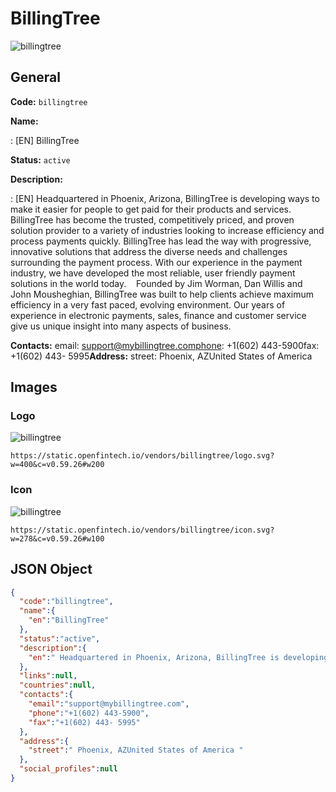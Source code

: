
# BillingTree 
![billingtree](https://static.openfintech.io/vendors/billingtree/logo.svg?w=400&c=v0.59.26#w200)  

## General 
 
**Code:** `billingtree` 
 
**Name:** 
 
:	[EN] BillingTree 
 
**Status:** `active` 
 
**Description:** 
 
: [EN]  Headquartered in Phoenix, Arizona, BillingTree is developing ways to make it easier for people to get paid for their products and services.  BillingTree has become the trusted, competitively priced, and proven solution provider to a variety of industries looking to increase efficiency and process payments quickly. BillingTree has lead the way with progressive, innovative solutions that address the diverse needs and challenges surrounding the payment process. With our experience in the payment industry, we have developed the most reliable, user friendly payment solutions in the world today.    Founded by Jim Worman, Dan Willis and John Mousheghian, BillingTree was built to help clients achieve maximum efficiency in a very fast paced, evolving environment. Our years of experience in electronic payments, sales, finance and customer service give us unique insight into many aspects of business.   
 
**Contacts:** 
email: support@mybillingtree.comphone: +1(602) 443-5900fax: +1(602) 443- 5995**Address:** 
street:  Phoenix, AZUnited States of America  

## Images 

### Logo 
 
![billingtree](https://static.openfintech.io/vendors/billingtree/logo.svg?w=400&c=v0.59.26#w200)  

```
https://static.openfintech.io/vendors/billingtree/logo.svg?w=400&c=v0.59.26#w200
```  

### Icon 
 
![billingtree](https://static.openfintech.io/vendors/billingtree/icon.svg?w=278&c=v0.59.26#w100)  

```
https://static.openfintech.io/vendors/billingtree/icon.svg?w=278&c=v0.59.26#w100
```  

## JSON Object 

```json
{
  "code":"billingtree",
  "name":{
    "en":"BillingTree"
  },
  "status":"active",
  "description":{
    "en":" Headquartered in Phoenix, Arizona, BillingTree is developing ways to make it easier for people to get paid for their products and services.\u00a0 BillingTree has become the trusted, competitively priced, and proven solution provider to a variety of industries looking to increase efficiency and process payments quickly. BillingTree has lead the way with progressive, innovative solutions that address the diverse needs and challenges surrounding the payment process. With our experience in the payment industry, we have developed the most reliable, user friendly payment solutions in the world today. \u00a0\u00a0 Founded by Jim Worman, Dan Willis and John Mousheghian, BillingTree was built to help clients achieve maximum efficiency in a very fast paced, evolving environment. Our years of experience in electronic payments, sales, finance and customer service give us unique insight into many aspects of business.\u00a0 "
  },
  "links":null,
  "countries":null,
  "contacts":{
    "email":"support@mybillingtree.com",
    "phone":"+1(602) 443-5900",
    "fax":"+1(602) 443- 5995"
  },
  "address":{
    "street":" Phoenix, AZUnited States of America "
  },
  "social_profiles":null
}
```  
